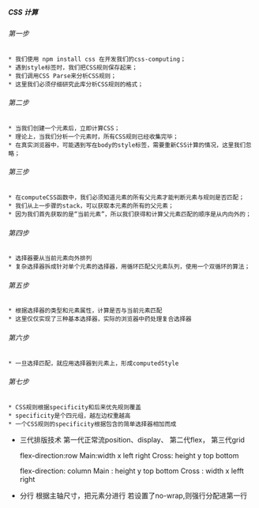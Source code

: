 ##### CSS 计算

###### 第一步
	* 我们使用 npm install css 在开发我们的css-computing；
	* 遇到style标签时，我们把CSS规则保存起来；
	* 我们调用CSS Parse来分析CSS规则；
	* 这里我们必须仔细研究此库分析CSS规则的格式；

###### 第二步 
	* 当我们创建一个元素后，立即计算CSS；
	* 理论上，当我们分析一个元素时，所有CSS规则已经收集完毕；
	* 在真实浏览器中，可能遇到写在body的style标签，需要重新CSS计算的情况，这里我们忽略；

###### 第三步
	* 在computeCSS函数中，我们必须知道元素的所有父元素才能判断元素与规则是否匹配；
	* 我们从上一步骤的stack，可以获取本元素的所有的父元素；
	* 因为我们首先获取的是“当前元素”，所以我们获得和计算父元素匹配的顺序是从内向外的；

###### 第四步
	* 选择器要从当前元素向外排列
	* 复杂选择器拆成针对单个元素的选择器，用循环匹配父元素队列，使用一个双循环的算法；
	

###### 第五步
	* 根据选择器的类型和元素属性，计算是否与当前元素匹配
	* 这里仅仅实现了三种基本选择器，实际的浏览器中药处理复合选择器

###### 第六步
	* 一旦选择匹配，就应用选择器到元素上，形成computedStyle

###### 第七步
	* CSS规则根据specificity和后来优先规则覆盖
	* specificity是个四元组，越左边权重越高
	* 一个CSS规则的specificity根据包含的简单选择器相加而成
	

* 三代排版技术
	第一代正常流position、display、
	第二代flex，
	第三代grid	

	flex-direction:row
	Main:width x left right
	Cross: height y top bottom

	flex-direction: column
	Main : height y top bottom
	Cross : width x lefft right


* 分行
	根据主轴尺寸，把元素分进行
	若设置了no-wrap,则强行分配进第一行